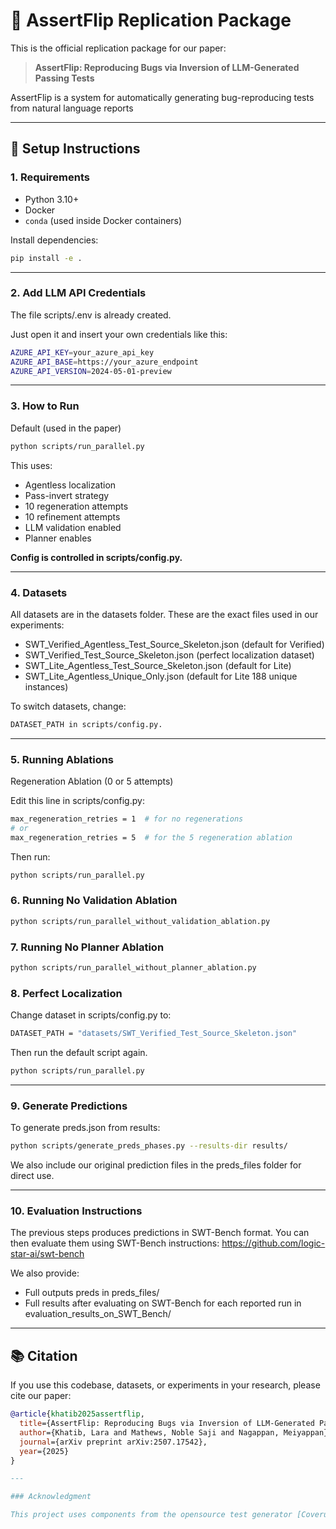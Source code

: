 # 🐛 AssertFlip Replication Package

This is the official replication package for our paper:

> **AssertFlip: Reproducing Bugs via Inversion of LLM-Generated Passing Tests**

AssertFlip is a system for automatically generating bug-reproducing tests from natural language reports

---

## 🔧 Setup Instructions

### 1. Requirements

- Python 3.10+
- Docker
- `conda` (used inside Docker containers)

Install dependencies:

```bash
pip install -e .
```
---

### 2. Add LLM API Credentials

The file scripts/.env is already created.

Just open it and insert your own credentials like this:

```bash
AZURE_API_KEY=your_azure_api_key
AZURE_API_BASE=https://your_azure_endpoint
AZURE_API_VERSION=2024-05-01-preview
```
---

### 3. How to Run

Default (used in the paper)

```bash
python scripts/run_parallel.py
```

This uses:
- Agentless localization
- Pass-invert strategy
- 10 regeneration attempts
- 10 refinement attempts
- LLM validation enabled
- Planner enables

**Config is controlled in scripts/config.py.**

---

### 4. Datasets

All datasets are in the datasets folder. These are the exact files used in our experiments:

- SWT_Verified_Agentless_Test_Source_Skeleton.json (default for Verified)
- SWT_Verified_Test_Source_Skeleton.json (perfect localization dataset)
- SWT_Lite_Agentless_Test_Source_Skeleton.json (default for Lite)
- SWT_Lite_Agentless_Unique_Only.json (default for Lite 188 unique instances)

To switch datasets, change:

```bash
DATASET_PATH in scripts/config.py.
```
---

### 5. Running Ablations

Regeneration Ablation (0 or 5 attempts)

Edit this line in scripts/config.py:

```bash
max_regeneration_retries = 1  # for no regenerations 
# or
max_regeneration_retries = 5  # for the 5 regeneration ablation
```

Then run:

```bash
python scripts/run_parallel.py
```

### 6. Running No Validation Ablation

```bash
python scripts/run_parallel_without_validation_ablation.py
```

### 7. Running No Planner Ablation

```bash
python scripts/run_parallel_without_planner_ablation.py
```

### 8. Perfect Localization

Change dataset in scripts/config.py to:

```bash
DATASET_PATH = "datasets/SWT_Verified_Test_Source_Skeleton.json"
```

Then run the default script again.

```bash
python scripts/run_parallel.py
```
---

### 9. Generate Predictions

To generate preds.json from results:

```bash
python scripts/generate_preds_phases.py --results-dir results/
```

We also include our original prediction files in the preds_files folder for direct use.

---

### 10. Evaluation Instructions

The previous steps produces predictions in SWT-Bench format. You can then evaluate them using SWT-Bench instructions: https://github.com/logic-star-ai/swt-bench

We also provide:

- Full outputs preds in preds_files/
- Full results after evaluating on SWT-Bench for each reported run in evaluation_results_on_SWT_Bench/

---
## 📚 Citation

If you use this codebase, datasets, or experiments in your research, please cite our paper:

```bibtex
@article{khatib2025assertflip,
  title={AssertFlip: Reproducing Bugs via Inversion of LLM-Generated Passing Tests},
  author={Khatib, Lara and Mathews, Noble Saji and Nagappan, Meiyappan},
  journal={arXiv preprint arXiv:2507.17542},
  year={2025}
}

---

### Acknowledgment 

This project uses components from the opensource test generator [Coverup](https://github.com/plasma-umass/coverup), licensed under the Apache 2.0 License. 



